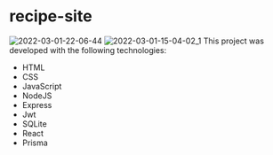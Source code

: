 # recipe-site
![2022-03-01-22-06-44](https://user-images.githubusercontent.com/79951928/156275791-be898375-79f5-4597-9cd5-ff8913fc1a09.gif)
![2022-03-01-15-04-02_1](https://user-images.githubusercontent.com/79951928/156275736-ca7cad18-353f-4dfe-9cad-5a826a06d742.gif)
This project was developed with the following technologies:

- HTML
- CSS
- JavaScript
- NodeJS
- Express
- Jwt
- SQLite
- React
- Prisma
